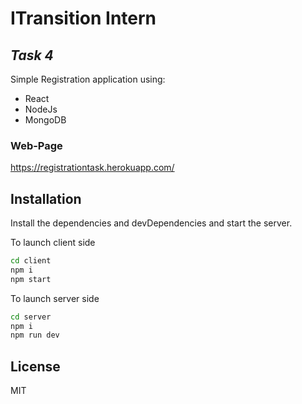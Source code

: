 # ITransition Intern
## _Task 4_

Simple Registration application using:

- React
- NodeJs
- MongoDB

### Web-Page

https://registrationtask.herokuapp.com/

## Installation

Install the dependencies and devDependencies and start the server.

To launch client side
```sh
cd client
npm i
npm start
```

To launch server side
```sh
cd server
npm i
npm run dev
```



## License

MIT
